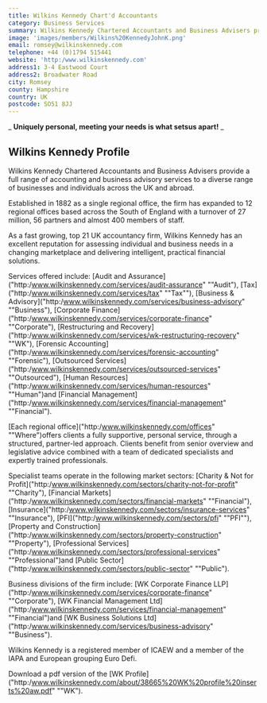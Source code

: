 ```yaml
---
title: Wilkins Kennedy Chart'd Accountants
category: Business Services
summary: Wilkins Kennedy Chartered Accountants and Business Advisers provide a full range of accounting and business advisory services to a diverse range of businesses and individuals across the UK and abroad.
image: 'images/members/Wilkins%20KennedyJohnK.png'
email: romsey@wilkinskennedy.com
telephone: +44 (0)1794 515441
website: 'http:/www.wilkinskennedy.com'
address1: 3-4 Eastwood Court
address2: Broadwater Road
city: Romsey
county: Hampshire
country: UK
postcode: SO51 8JJ
---
```

_ **Uniquely personal, meeting your needs is what setsus apart!** _

## Wilkins Kennedy Profile

Wilkins Kennedy Chartered Accountants and Business Advisers provide a full range of accounting and business advisory services to a diverse range of businesses and individuals across the UK and abroad.

Established in 1882 as a single regional office, the firm has expanded to 12 regional offices based across the South of England with a turnover of 27 million, 56 partners and almost 400 members of staff.

As a fast growing, top 21 UK accountancy firm, Wilkins Kennedy has an excellent reputation for assessing individual and business needs in a changing marketplace and delivering intelligent, practical financial solutions.

Services offered include: [Audit and Assurance]("http:/www.wilkinskennedy.com/services/audit-assurance" ""Audit"), [Tax]("http:/www.wilkinskennedy.com/services/tax" ""Tax""), [Business & Advisory]("http:/www.wilkinskennedy.com/services/business-advisory" ""Business"), [Corporate Finance]("http:/www.wilkinskennedy.com/services/corporate-finance" ""Corporate"), [Restructuring and Recovery]("http:/www.wilkinskennedy.com/services/wk-restructuring-recovery" ""WK"), [Forensic Accounting]("http:/www.wilkinskennedy.com/services/forensic-accounting" ""Forensic"), [Outsourced Services]("http:/www.wilkinskennedy.com/services/outsourced-services" ""Outsourced"), [Human Resources]("http:/www.wilkinskennedy.com/services/human-resources" ""Human")and [Financial Management]("http:/www.wilkinskennedy.com/services/financial-management" ""Financial").

[Each regional office]("http:/www.wilkinskennedy.com/offices" ""Where")offers clients a fully supportive, personal service, through a structured, partner-led approach. Clients benefit from senior overview and legislative advice combined with a team of dedicated specialists and expertly trained professionals.

Specialist teams operate in the following market sectors: [Charity & Not for Profit]("http:/www.wilkinskennedy.com/sectors/charity-not-for-profit" ""Charity"), [Financial Markets]("http:/www.wilkinskennedy.com/sectors/financial-markets" ""Financial"), [Insurance]("http:/www.wilkinskennedy.com/sectors/insurance-services" ""Insurance"), [PFI]("http:/www.wilkinskennedy.com/sectors/pfi" ""PFI""), [Property and Construction]("http:/www.wilkinskennedy.com/sectors/property-construction" ""Property"), [Professional Services]("http:/www.wilkinskennedy.com/sectors/professional-services" ""Professional")and [Public Sector]("http:/www.wilkinskennedy.com/sectors/public-sector" ""Public").

Business divisions of the firm include: [WK Corporate Finance LLP]("http:/www.wilkinskennedy.com/services/corporate-finance" ""Corporate"), [WK Financial Management Ltd]("http:/www.wilkinskennedy.com/services/financial-management" ""Financial")and [WK Business Solutions Ltd]("http:/www.wilkinskennedy.com/services/business-advisory" ""Business").

Wilkins Kennedy is a registered member of ICAEW and a member of the IAPA and European grouping Euro Defi.

Download a pdf version of the [WK Profile]("http:/www.wilkinskennedy.com/about/38665%20WK%20profile%20inserts%20aw.pdf" ""WK").
